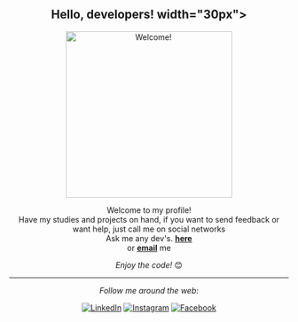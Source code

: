 <div align="center">
<h2>Hello, developers! 
  width="30px"></h2>
</div>
<div align="center" width="50">

<img src="https://i.imgur.com/8MBYGOt.gif" alt="Welcome!" width="300"/>

</div>

<div align="center">

Welcome to my profile!<br>
Have my studies and projects on hand, if you want to send feedback or want help, just call me on social networks <br>
Ask me any dev's. <a href="https://github.com/thaisascastro/"><b>here</b></a><br>
or <a href="https://mail.google.com/mail/u/0/#inbox"><b>email</b></a> me

<i>Enjoy the code!</i> 😊

</div>

<div align="center">

---

<i>Follow me around the web:</i><br>

<a href="https://www.linkedin.com/in/tha%C3%ADsa-castro-65718317a/" target="_blank"><img src="https://img.shields.io/badge/LinkedIn-%230077B5.svg?&style=flat-square&logo=linkedin&logoColor=white" alt="LinkedIn"></a>
<a href="https://www.instagram.com/thaisaacastro/" target="_blank"><img src="https://img.shields.io/badge/Instagram-%23E4405F.svg?&style=flat-square&logo=instagram&logoColor=white" alt="Instagram"></a>
<a href="https://www.facebook.com/thaisa.castro.332/" target="_blank"><img src="https://img.shields.io/badge/Facebook-%231877F2.svg?&style=flat-square&logo=facebook&logoColor=white" alt="Facebook"></a>
</div>
